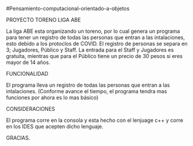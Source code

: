 #Pensamiento-computacional-orientado-a-objetos


PROYECTO TORENO LIGA ABE

La liga ABE esta organizando un toreno, por lo cual genera un programa para tener un registro de todas las personas que entran a las intalaciones, esto debido a los protoclos de COVID. El registro de personas se separa en 3; Jugadores, Público y Staff. La entrada para el Staff y Jugadores es gratuita, mientras que para el Público tiene un precio de 30 pesos si eres mayor de 14 años.

FUNCIONALIDAD

El programa lleva un registro de todas las personas que entran a las intalaciones. (Conforme avance el tiempo, el programa tendra mas funciones por ahora es lo mas básico)

CONSIDERACIONES

El programa corre en la consola y esta hecho con el lenjuage c++ y corre en los IDES que acepten dicho lenguaje.


GRACIAS.
